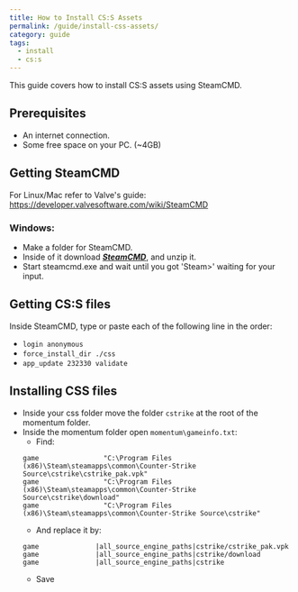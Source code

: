 ```yaml
---
title: How to Install CS:S Assets
permalink: /guide/install-css-assets/
category: guide
tags:
  - install
  - cs:s
---
```



This guide covers how to install CS:S assets using SteamCMD.
## Prerequisites 
- An internet connection.
- Some free space on your PC. (~4GB)

## Getting SteamCMD
For Linux/Mac refer to Valve's guide:
https://developer.valvesoftware.com/wiki/SteamCMD
### Windows:
- Make a folder for SteamCMD.
- Inside of it download [***SteamCMD***](https://steamcdn-a.akamaihd.net/client/installer/steamcmd.zip), and unzip it. 
- Start steamcmd.exe and wait until you got 'Steam>' waiting for your input.

## Getting CS:S files

Inside SteamCMD, type or paste each of the following line in the order:
- `login anonymous`
- `force_install_dir ./css`
- `app_update 232330 validate`

## Installing CSS files

- Inside your css folder move the folder `cstrike` at the root of the momentum folder.
- Inside the momentum folder open `momentum\gameinfo.txt`:
  - Find:
  ```
  game                "C:\Program Files (x86)\Steam\steamapps\common\Counter-Strike Source\cstrike\cstrike_pak.vpk"
  game                "C:\Program Files (x86)\Steam\steamapps\common\Counter-Strike Source\cstrike\download"
  game                "C:\Program Files (x86)\Steam\steamapps\common\Counter-Strike Source\cstrike"
  ```
   - And replace it by:
  ```
  game				|all_source_engine_paths|cstrike/cstrike_pak.vpk
  game				|all_source_engine_paths|cstrike/download
  game				|all_source_engine_paths|cstrike
  ```
  - Save
